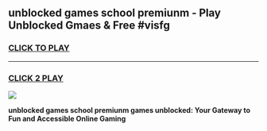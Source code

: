 
## unblocked games school premiunm - Play Unblocked Gmaes & Free #visfg
<h3>
<a href="https://news.freeplayer.one?title=unblocked_games_school_premiunm&ref=26F">CLICK TO PLAY</a></h3>
<hr>

<h3>
<a href="https://news.freeplayer.one?title=unblocked_games_school_premiunm&ref=26F">CLICK 2 PLAY</a>
  
</h3>

<a href="https://news.freeplayer.one?title=unblocked_games_school_premiunm&ref=26F/"><img src="https://clearcache.store/games.png"></a>


**unblocked games school premiunm games unblocked: Your Gateway to Fun and Accessible Online Gaming**
